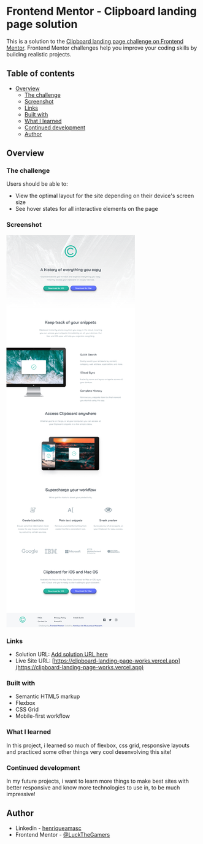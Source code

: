 # Frontend Mentor - Clipboard landing page solution

This is a solution to the [Clipboard landing page challenge on Frontend Mentor](https://www.frontendmentor.io/challenges/clipboard-landing-page-5cc9bccd6c4c91111378ecb9). Frontend Mentor challenges help you improve your coding skills by building realistic projects. 

## Table of contents

- [Overview](#overview)
  - [The challenge](#the-challenge)
  - [Screenshot](#screenshot)
  - [Links](#links)
  - [Built with](#built-with)
  - [What I learned](#what-i-learned)
  - [Continued development](#continued-development)
  - [Author](#author)

## Overview

### The challenge

Users should be able to:

- View the optimal layout for the site depending on their device's screen size
- See hover states for all interactive elements on the page

### Screenshot

![](/images/desktop-version.png)

### Links

- Solution URL: [Add solution URL here](https://your-solution-url.com)
- Live Site URL: [https://clipboard-landing-page-works.vercel.app](https://clipboard-landing-page-works.vercel.app)

### Built with

- Semantic HTML5 markup
- Flexbox
- CSS Grid
- Mobile-first workflow

### What I learned

In this project, i learned so much of flexbox, css grid, responsive layouts and practiced some other things very cool desenvolving this site!  

### Continued development

In my future projects, i want to learn more things to make best sites with better responsive and know more technologies to use in, to be much impressive!

## Author

- Linkedin - [henriqueamasc](https://www.linkedin.com/in/henriqueamasc/)
- Frontend Mentor - [@LuckTheGamers](https://www.frontendmentor.io/profile/LuckTheGamers)
